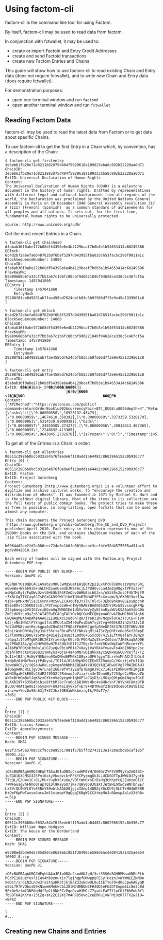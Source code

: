 Using factom-cli
===

factom-cli is the command line tool for using Factom. 

By itself, factom-cli may be used to read data from factom.

In conjunction with fctwallet, it may be used to:
- create or import Factoid and Entry Credit Addresses
- create and send Factoid transactions
- create new Factom Entries and Chains
 
This guide will show how to use factom-cli to read existing Chain and Entry data (does not require fctwallet), and to write new Chain and Entry data (does require fctwallet).

For demonstration purposes:
- open one terminal window and run ``factomd``
- open another terminal window and run ``fctwallet``

Reading Factom Data
---

factom-cli may be used to read the latest data from Factom or to get data about specific Chains.

To use factom-cli to get the first Entry in a Chain which, by convention, has a description of the Chain:

	$ factom-cli get firstentry 3e3eb61fb20e71d8211882075d404f5929618a189d23aba8c892b22228aa0d71
	ChainID: 3e3eb61fb20e71d8211882075d404f5929618a189d23aba8c892b22228aa0d71
	ExtID: Universal Declaration of Human Rights
	Content:
	The Universal Declaration of Human Rights (UDHR) is a milestone document in the history of human rights. Drafted by representatives with different legal and cultural backgrounds from all regions of the world, the Declaration was proclaimed by the United Nations General Assembly in Paris on 10 December 1948 General Assembly resolution 217 A (III) (French) (Spanish)  as a common standard of achievements for all peoples and all nations. It sets out, for the first time, fundamental human rights to be universally protected.
	
	source: http://www.unicode.org/udhr

Get the most recent Entries in a Chain.

	% factom-cli get chainhead d3abab36f0abe172b08df64396e6e4b4129bcaf7b0b3e1b94653414c68249386
	EBlock: 6c4d2b72a6efa6648702b0f6b8f5297d943955fba02d7651facbc296f9011e1c
	BlockSequenceNumber: 14880
	ChainID: d3abab36f0abe172b08df64396e6e4b4129bcaf7b0b3e1b94653414c68249386
	PrevKeyMR: b9a89668b6fa32cf7bb3a67c1b6fc80cbf9d022104bf94628ce338c5c46fcf5a
	Timestamp: 1457041800
	EBEntry {
		Timestamp 1457041860
		EntryHash 29208f81ce849291ab7fae458bd7624dbfb03c3b9f506d7f3e9e45a1339561c8
	}

	% factom-cli get eblock 6c4d2b72a6efa6648702b0f6b8f5297d943955fba02d7651facbc296f9011e1c
	BlockSequenceNumber: 14880
	ChainID: d3abab36f0abe172b08df64396e6e4b4129bcaf7b0b3e1b94653414c68249386
	PrevKeyMR: b9a89668b6fa32cf7bb3a67c1b6fc80cbf9d022104bf94628ce338c5c46fcf5a
	Timestamp: 1457041800
	EBEntry {
		Timestamp 1457041860
		EntryHash 29208f81ce849291ab7fae458bd7624dbfb03c3b9f506d7f3e9e45a1339561c8
	}
	
	% factom-cli get entry 29208f81ce849291ab7fae458bd7624dbfb03c3b9f506d7f3e9e45a1339561c8
	ChainID: d3abab36f0abe172b08df64396e6e4b4129bcaf7b0b3e1b94653414c68249386
	ExtID: ����1Ee+_5P��%�������l1
	                            �!�v����
	s(��Ņ�O                                    ���P�
	Content:
	{"APIMethod":"https://poloniex.com/public?command=returnOrderBook\u0026currencyPair=BTC_DOGE\u0026depth=4","ReturnData":"{\"asks\":[[\"0.00000058\",18923132.45473],[\"0.00000059\",14674610.350392],[\"0.00000060\",3373359.5320179],[\"0.00000061\",5314538.8908938]],\"bids\":[[\"0.00000057\",24850505.374277],[\"0.00000056\",49813613.467365],[\"0.00000055\",12240692.413305],[\"0.00000054\",9643845.2732678]],\"isFrozen\":\"0\"}","Timestamp":1457041801}

To get all of the Entries in a Chain in order:

	% factom-cli get allentries 00511c298668bc5032a64b76f8ede6f119add1a64482c8602966152c0b936c77
	Entry [0] {
	ChainID: 00511c298668bc5032a64b76f8ede6f119add1a64482c8602966152c0b936c77
	ExtID: Factom
	ExtID: Project Gutenberg
	Content:
	Project Gutenberg (http://www.gutenberg.org/) is a volunteer effort to digitize and archive cultural works, to "encourage the creation and distribution of eBooks". It was founded in 1971 by Michael S. Hart and is the oldest digital library. Most of the items in its collection are the full texts of public domain books. The project tries to make these as free as possible, in long-lasting, open formats that can be used on almost any computer.
	
	This chain documents the Project Gutenberg DVD (https://www.gutenberg.org/wiki/Gutenberg:The_CD_and_DVD_Project) published April 2010. Each entry in this chain represents one of the 29000+ books on the DVD, and contains sha256sum hashes of each of the .zip files associated with the book.
	
	b69644d2ee2fd2a886cec724e8c1b0fe0018ccbc3ccfbfe58d4575555ad31ac3  pgdvd042010.iso
	
	Each entry of hashes will be signed with the Factom.org Project Gutenberg PGP key.
	
	-----BEGIN PGP PUBLIC KEY BLOCK-----
	Version: GnuPG v1
	
	mQENBFYOz0QBCAC1AVabyuMDCJwMqSuetEW1BOt2p21LxKPc0TDBmuzzVgVs/SmI
	oGweWu+NES69zG+nALhH2pueUeedEJK8rAcjLJPUdGvcLa4JmZgHOgxtVFXs3erf
	oqMpCsRyt/FqDWvOzvt0H6Qk3R4FZeQbvGWHbEbi6GJxn/n55S9x2usJF4kTMjfM
	t3X8LGqTTXCay0JZsEGXGADSSWYJihdTdUxM7NH4EfF5cXxsqW/B/6X0B19xtlDw
	VspF+pMHxMXl5s3IKvnK+McSwLIC9Jo6fpJYJlKT0l+5F3EbO9nkOv8SEsS8pcnR
	Q9ie8OvtCD5KNI3sSl/PSTvopGiW6+nIWySNABEBAAG0SUZhY3RvbS5vcmcgKFNp
	Z25pbmcga2V5IGZvciBQcm9qZWN0IEd1dGVuYmVyZyBlbnRyaWVzKSA8aGVsbG9A
	ZmFjdG9tLm9yZz6JAT4EEwECACgFAlYOz0QCGwMFCQWjmoAGCwkIBwMCBhUIAgkK
	CwQWAgMBAh4BAheAAAoJEIuOBXcCsud6nTgH/jr6H3ZM7NcpwlUTe3TcJC6+FsyO
	bJJjvNn1NhItFYSngo1fdcUMbbtaZ54r0uPwiDmATvy57vg+605kU2ih2n7JJv18
	Yd2U4PN8cnmtHsukgpqAdZNvE8tTPQEafFWdhRCgmfp9Ne8E7BfG7KZZETHNVUE0
	U5bLtAsbDRYAy2XyJsUt56r+aFBraPV6IYNbskqM1i4ISrZpQHF+e8e85eY2FmpE
	cZrlUnMWZDD0G7z6P9Fg48iejSiHuU3tL0dt6+GSxcOb741S1LftV8alaYF3ENZX
	rzGpqJiI4oMTgNR3BC2KIYrxeeUprKGc/GrPGCNwZq5Sa+ZdOzw/7JK0kaq5AQ0E
	Vg7PRAEIAL/gCcDHVV06wN7MiEdQJtElf12TEgc5rfcmY8KxGWpIuWFHRcce+YPi
	AJAbPW7FOKsb3m0a1alGZuyQwZRioPRik7vDayiVaYBX4fmwawFo4XdZ0NYpo2sc
	/bshTbMTcXsV580BJiYN42Ks+Qj6F4a4pMNTvOiQhkXaycSQNxWu6CUPcKjfJ/TZ
	5qIL+tBJhj9sHyYNSNdeo0XoQMed6PM6k1Q0yxbQF6fgywT3LrehmMhAXlXfbQc4
	h+NpRz0iMbfhozjfP4byui/TEIl4/0lAN9p9h9ZEEeRZZRodqG/VKcztjeFuf1Qx
	2gweW8CSy2/iQSeUwReLzpkmgmRhNbMAEQEAAYkBJQQYAQIADwUCVg7PRAIbDAUJ
	BaOagAAKCRCLjgV3ArLnej26B/9f4YJyEafETBmg0JVCx7I4EsPEOkNOrMkIKgzB
	wDH3GgaHCkE6OsCSdR249DG2t7RdewoJoViix/sm4eIDunABy7J53pdCz9NmqoZb
	ak0xBrhCmBxYJqK6zzGYkrmVaOyegmHIqbOPlaCGyD3/LMGspQ9tpQm1NqiufGcE
	SLAXbI9T+S35b4bibio8ftbMl8c7ra6g16BJKWsHbc4aBHbcVnfJHYVhXCUmzDTB
	BvUD/4OAtqe061roSyqH7+b9J4SidyVx6fvErS+4DTMwqY21H29dceEGt9atB1mZ
	olnz+u+YezDu9Sn63jT+Z2JhxfOEOaWHsAezrgIk/FGvT7y/
	=3NSj
	-----END PGP PUBLIC KEY BLOCK-----
	
	}
	Entry [1] {
	ChainID: 00511c298668bc5032a64b76f8ede6f119add1a64482c8602966152c0b936c77
	ExtID: Lucius Seneca
	ExtID: Apocolocyntosis
	Content:
	-----BEGIN PGP SIGNED MESSAGE-----
	Hash: SHA1
	
	6e2f37545a37b0cccf9cc0e95b17091f57b5ffd2743113e1720acbd95caf185f  10001.zip
	-----BEGIN PGP SIGNATURE-----
	Version: GnuPG v1
	
	iQEcBAEBAgAGBQJWEqhTAAoJEIuOBXcCsud6M5YH/0G0GrZYF4V0M9yYa2mO3BC+
	1uEG81K3CMSX32SPmi6atyVkodvik+PFkYCPyzmgGk3LLUCD6DTTpJWWC837yotb
	T7cQL/E/U4x1C+8L/MU+YuyhXSru8e/V0ltWnD+sE+BsHg3UbhpfcQ2Zu6zuGlCC
	7+WFGosg8hFNhoQTWpTQiDl9R8ySO7jKF7qWy06DJUaXTJWtBHLAXwdSWNTbnEE7
	Lx5VrQL9NYLOYv85BoY50wbtkAGAUOjgjxIAep14QBAjX8cDU9j0LLTrHH4WBE8R
	HzDeFKpPwTwuvxGnrwImlSximqeY9qQgqIKBgW2CCXtmpMAJuBAmspAo1zX3tR0=
	=u5Lp
	-----END PGP SIGNATURE-----
	
	}
	Entry [2] {
	ChainID: 00511c298668bc5032a64b76f8ede6f119add1a64482c8602966152c0b936c77
	ExtID: William Hope Hodgson
	ExtID: The House on the Borderland
	Content:
	-----BEGIN PGP SIGNED MESSAGE-----
	Hash: SHA1
	
	e8398edab3e9e5785d80ce8629abc851f38408ce588deacde08419a1425aee54  10002_8.zip
	-----BEGIN PGP SIGNATURE-----
	Version: GnuPG v1
	
	iQEcBAEBAgAGBQJWEqhUAAoJEIuOBXcCsud6KJgH/3ct55S6d8QHBPMaaUNMcPth
	PCcPI1UiuzYux7iI4x4hb9znuYir7lgjhqpfOMwppQFESy+HoznJvWYWNiEZNN0o
	meDct/xroLN2Lndw3raStqoHR3tjkjEaZ33yEqwUL0uI1ETYq7D+d6qJpw6AEyqR
	oSSL7RfhVQbxsE9KNxwmKMekkCbi2OtMJdRBbN3FH4QD5eFE2DT8opmELc8e3J8d
	9PrOe5zfmC3NPdqMdf7pCt8NHFZzPqeGzwH3MCL77yadLFaFTf1pCOlF6hPnb8Y1
	7bSDT6A2KKYa+I5iZq+sK2ZCi2Xj7m4R7D5OvoEceBbRu1vNFMjUzRlTTX2wJIU=
	=B4K2
	-----END PGP SIGNATURE-----
	
	}
	#...
	

Creating new Chains and Entries
---

